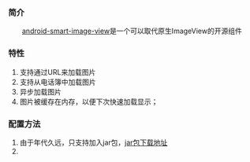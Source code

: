 ### 简介
　　[android-smart-image-view][1]是一个可以取代原生ImageView的开源组件
### 特性

 1. 支持通过URL来加载图片
 2. 支持从电话簿中加载图片
 3. 异步加载图片
 4. 图片被缓存在内存，以便下次快速加载显示；

### 配置方法

 1. 由于年代久远，只支持加入jar包，[jar包下载地址][2]
 2. 


  [1]: https://github.com/loopj/android-smart-image-view
  [2]: http://loopj.com/android-smart-image-view/
